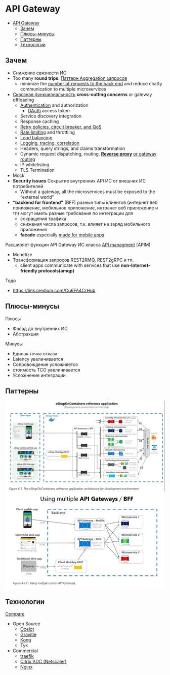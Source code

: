 
# API Gateway

- [API Gateway](#api-gateway)
  - [Зачем](#зачем)
  - [Плюсы-минусы](#плюсы-минусы)
  - [Паттерны](#паттерны)
  - [Технологии](#технологии)

## Зачем

- Снижение связности ИС
- Too many __round trips__. [Паттерн Aggregation запросов](https://docs.microsoft.com/ru-ru/azure/architecture/patterns/gateway-aggregation)
  - minimize the [number of requests to the back end](https://docs.microsoft.com/ru-ru/dotnet/architecture/microservices/architect-microservice-container-applications/direct-client-to-microservice-communication-versus-the-api-gateway-pattern) and reduce chatty
communication to multiple microservices
- [Сквозная функциональность](https://docs.microsoft.com/ru-ru/azure/architecture/patterns/gateway-offloading) __cross-cutting concerns__ or gateway offloading  
  - [Authentication](https://konghq.com/learning-center/api-gateway/api-gateway-authentication) and authorization
    - [OAuth](../arch/../technology/protocols.integration/oauth.md) access token
  - Service discovery integration
  - Response caching
  - [Retry policies, circuit breaker, and QoS](../arch/pattern/pattern.failure.md)
  - [Rate limiting](../arch/pattern/rate.limit.md) and throttling
  - [Load balancing](../arch/pattern/load.balancing.md)
  - [Logging, tracing, correlation](../arch/ability/observability.md)
  - Headers, query strings, and claims transformation
  - Dynamic request dispatching, routing. __[Reverse proxy](../arch/pattern/pattern.proxy.reverse.md)__ [or gateway routing](https://docs.microsoft.com/ru-ru/azure/architecture/patterns/gateway-routing)
  - IP whitelisting
  - TLS Termination
- Mock
- __Security issues__ Сокрытие внутренних API ИС от внешних ИС потребителей
  - Without a gateway, all the microservices must be exposed to the “external world"
- __“backend for frontend”__ (BFF) разные типы клиентов (интернет веб приложение, мобильное приложение, интранет веб приложение и тп) могут иметь разные требования по интеграции для
  - сокращения трафика
  - снижения числа запросов, т.к. влияет на заряд мобильного приложения
  - __facade__ especially [made for mobile apps](https://microservices.io/patterns/apigateway)

Расширяет функции API Gateway ИС класса [API managment](api-managment.md) (APIM)

- Monetize
- Трансформация запросов REST2RMQ, REST2gRPC и тп.
  - client apps communicate with services that use __non-Internet-friendly protocols(amqp)__

Тодо
- https://link.medium.com/Cu6FA4CrHub

## Плюсы-минусы

Плюсы

- Фасад до внутренних ИС
- Абстракция

Минусы

- Единая точка отказа
- Latency увеличивается
- Сопровождение усложняется 
- стоимость ТСО увеличивается
- Усложнение интеграции

## Паттерны

![gw](/img/pattern/integration/api.gw.jpg)
![gw multi](/img/pattern/integration/api.gw.multi.jpg)

## Технологии

[Compare](https://www.techtarget.com/searchapparchitecture/feature/A-feature-rundown-of-6-popular-API-gateway-tools)

- Open Source
  - [Ocelot](https://medium.com/aspnetrun/building-ocelot-api-gateway-microservices-with-asp-net-core-and-docker-container-13f96026e86c)
  - [Gravitie](../technology/middleware/api.gateway/gw.gravitee.md)
  - [Kong](../technology/middleware/api.gateway/gw.kong.md)
  - Tyk
- Commercial
  - [traefik](../technology/middleware/api.gateway/gw.traefik.md)  
  - [Citrix ADC (Netscaler)](../technology/middleware/proxy/proxy.netscaler.md)
  - [Nginx](../technology/middleware/proxy/proxy.nginx.md)

